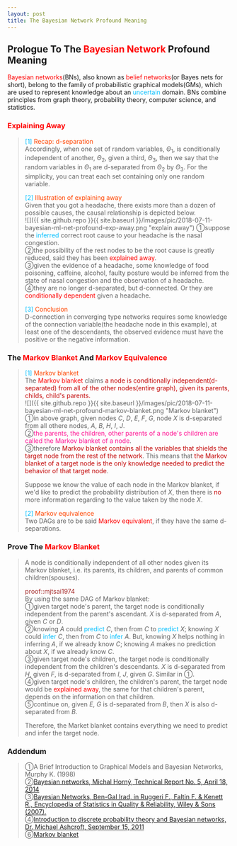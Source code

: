 ```yaml
---
layout: post
title: The Bayesian Network Profound Meaning
---
```


## Prologue To The <font color="Red">Bayesian Network</font> Profound Meaning
<p class="message">
<font color="Red">Bayesian networks</font>(BNs), also known as <font color="Red">belief networks</font>(or Bayes nets for short), belong to the family of probabilistic graphical models(GMs), which are used to represent knowledge about an <font color="DeepSkyBlue">uncertain</font> domain.  
BNs combine principles from graph theory, probability theory, computer science, and statistics.  
</p>

### <font color="Red">Explaining Away</font>
><font color="DeepSkyBlue">[1]</font>
><font color="OrangeRed">Recap: d-separation</font>  
>Accordingly, when one set of random variables, $\Theta_{1}$, is conditionally independent of another, $\Theta_{2}$, given a third, $\Theta_{3}$, then we say that the random variables in $\Theta_{1}$ are d-separated from $\Theta_{2}$ by $\Theta_{3}$.  For the simplicity, you can treat each set containing only one random variable.  
>
><font color="DeepSkyBlue">[2]</font>
><font color="OrangeRed">Illustration of explaining away</font>  
>Given that you got a headache, there exists more than a dozen of possible causes, the causal relationship is depicted below.  
![]({{ site.github.repo }}{{ site.baseurl }}/images/pic/2018-07-11-bayesian-ml-net-profound-exp-away.png "explain away")
>&#10112;suppose the <font color="DeepSkyBlue">inferred</font> correct root cause to your headache is the nasal congestion.  
>&#10113;the possibility of the rest nodes to be the root cause is greatly reduced, said they has been <font color="Red">explained away</font>.  
>&#10114;given the evidence of a headache, some knowledge of food poisoning, caffeine, alcohol, faulty posture would be inferred from the state of nasal congestion and the observation of a headache.  
>&#10115;they are no longer d-separated, but d-connected.  Or they are <font color="Red">conditionally dependent</font> given a headache.  
>
><font color="DeepSkyBlue">[3]</font>
><font color="OrangeRed">Conclusion</font>  
>D-connection in converging type networks requires some knowledge of the connection variable(the headache node in this example), at least one of the descendants, the observed evidence must have the positive or the negative information.  

### The <font color="Red">Markov Blanket</font> And <font color="Red">Markov Equivalence</font>
><font color="DeepSkyBlue">[1]</font>
><font color="OrangeRed">Markov blanket</font>  
>The <font color="Red">Markov blanket</font> claims <font color="#C20000">a node is conditionally independent(d-separated) from all of the other nodes(entire graph), given its parents, childs, child's parents.</font>  
![]({{ site.github.repo }}{{ site.baseurl }}/images/pic/2018-07-11-bayesian-ml-net-profound-markov-blanket.png "Markov blanket")
>&#10112;in above graph, given nodes $C$, $D$, $E$, $F$, $G$, node $X$ is d-separated from all othere nodes, $A$, $B$, $H$, $I$, $J$.  
>&#10113;<font color="DeepPink">the parents, the children, other parents of a node's children are called the Markov blanket of a node</font>.  
>&#10114;therefore <font color="#C20000">Markov blanket contains all the variables that shields the target node from the rest of the network</font>.  This means that <font color="#C20000">the Markov blanket of a target node is the only knowledge needed to predict the behavior of that target node</font>.  
>
>Suppose we know the value of each node in the Markov blanket, if we'd like to predict the probability distribution of $X$, then there is <font color="#C20000">no</font> more information regarding to the value taken by the node $X$.  
>
><font color="DeepSkyBlue">[2]</font>
><font color="OrangeRed">Markov equivalence</font>  
>Two DAGs are to be said <font color="Red">Markov equivalent</font>, if they have the same d-separations.  

### Prove The <font color="Red">Markov Blanket</font>
>A node is conditionally independent of all other nodes given its Markov blanket, i.e. its parents, its children, and parents of common children(spouses).  
>
><font color="Brown">proof::mjtsai1974</font>  
>By using the same DAG of Markov blanket:  
>&#10112;given target node's parent, the target node is conditionally independent from the parent's ascendant.  $X$ is d-separated from $A$, given $C$ or $D$.  
>&#10113;knowing $A$ could <font color="DeepSkyBlue">predict</font> $C$, then from $C$ to <font color="DeepSkyBlue">predict</font> $X$; knowing $X$ could <font color="DeepSkyBlue">infer</font> $C$, then from $C$ to <font color="DeepSkyBlue">infer</font> $A$.  But, knowing $X$ helps nothing in inferring $A$, if we already know $C$; knowing $A$ makes no prediction about $X$, if we already know $C$.  
>&#10114;given target node's children, the target node is conditionally independent from the children's descendants.  $X$ is d-separated from $H$, given $F$, is d-separated from $I$, $J$, given $G$.  Similar in &#10112;.  
>&#10115;given target node's children, the children's parent, the target node would be <font color="Red">explained away</font>, the same for that children's parent, depends on the information on that children.  
>&#10116;continue on, given $E$, $G$ is d-separated from $B$, then $X$ is also d-separated from $B$.  
>
>Therefore, the Market blanket contains everything we need to predict and infer the target node.  

### Addendum
>&#10112;A Brief Introduction to Graphical Models and Bayesian Networks, Murphy K. (1998)  
>&#10113;[Bayesian networks, Michal Horný, Technical Report No. 5, April 18, 2014](http://people.math.aau.dk/~sorenh/misc/2014-useR-GMBN/bayesnet-slides.pdf)  
>&#10114;[Bayesian Networks, Ben-Gal Irad, in Ruggeri F., Faltin F. & Kenett R., Encyclopedia of Statistics in Quality & Reliability, Wiley & Sons (2007).](http://www.eng.tau.ac.il/~bengal/BN.pdf)  
>&#10115;[Introduction to discrete probability theory and Bayesian networks, Dr. Michael Ashcroft, September 15, 2011](https://www.it.uu.se/edu/course/homepage/ai/ht11/Lecture%20Notes%20BN.pdf)  
>&#10117;[Markov blanket](https://library.bayesia.com/display/FAQ/Markov+Blankets)  

<!-- Γ -->
<!-- \Omega -->
<!-- \cap intersection -->
<!-- \cup union -->
<!-- \frac{\Gamma(k + n)}{\Gamma(n)} \frac{1}{r^k}  -->
<!-- \mbox{\large$\vert$}\nolimits_0^\infty -->
<!-- \vert_0^\infty -->
<!-- \vert_{0.5}^{\infty} -->
<!-- &prime; ′ -->
<!-- &Prime; ″ -->
<!-- $E\lbrack X\rbrack$ -->
<!-- \overline{X_n} -->
<!-- \underset{Succss}P -->
<!-- \frac{{\overline {X_n}}-\mu}{S/\sqrt n} -->
<!-- \lim_{t\rightarrow\infty} -->
<!-- \int_{0}^{a}\lambda\cdot e^{-\lambda\cdot t}\operatorname dt -->
<!-- \Leftrightarrow -->

<!-- Notes -->
<!-- <font color="OrangeRed">items, verb, to make it the focus</font> -->
<!-- <font color="Red">KKT</font> -->
<!-- <font color="Red">SMO heuristics</font> -->
<!-- <font color="Red">F</font> distribution -->
<!-- <font color="Red">t</font> distribution -->
<!-- <font color="DeepSkyBlue">suggested item, soft item</font> -->
<!-- <font color="RoyalBlue">old alpha, quiz, example</font> -->
<!-- <font color="Green">new alpha</font> -->

<!-- <font color="#C20000">conclusion, finding</font> -->
<!-- <font color="DeepPink">positive conclusion, finding</font> -->
<!-- <font color="RosyBrown">negative conclusion, finding</font> -->

<!-- <font color="#00ADAD">policy</font> -->
<!-- <font color="#6100A8">full observable</font> -->
<!-- <font color="#FFAC12">partial observable</font> -->
<!-- <font color="#EB00EB">stochastic</font> -->
<!-- <font color="#8400E6">state transition</font> -->
<!-- <font color="#D600D6">discount factor gamma $\gamma$</font> -->
<!-- <font color="#D600D6">$V(S)$</font> -->
<!-- <font color="#9300FF">immediate reward R(S)</font> -->

<!-- ### <font color="RoyalBlue">Example</font>: Illustration By Rainy And Sunny Days In One Week -->
<!-- <font color="RoyalBlue">[Question]</font> -->
<!-- <font color="DeepSkyBlue">[Answer]</font> -->

<!-- 
[1]Given the vehicles pass through a highway toll station is $6$ per minute, what is the probability that no cars within $30$ seconds?
><font color="DeepSkyBlue">[1]</font>
><font color="OrangeRed">Given the vehicles pass through a highway toll station is $6$ per minute, what is the probability that no cars within $30$ seconds?</font>  
-->

<!-- https://www.medcalc.org/manual/gamma_distribution_functions.php -->
<!-- https://www.statlect.com/probability-distributions/student-t-distribution#hid5 -->
<!-- http://www.wiris.com/editor/demo/en/ -->
